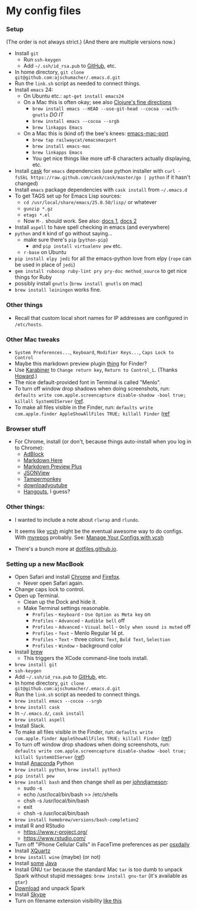 # My config files

### Setup

(The order is not always strict.) (And there are multiple versions now.)

 * Install `git`
     * Run `ssh-keygen`
     * Add `~/.ssh/id_rsa.pub` to [GitHub](https://github.com/), etc.
 * In home directory, `git clone git@github.com:ajschumacher/.emacs.d.git`
 * Run the `link.sh` script as needed to connect things.
 * Install `emacs` 24:
     * On Ubuntu etc.: `apt-get install emacs24`
     * On a Mac this is often okay; see also
       [Clojure's fine directions][]
         * `brew install emacs --HEAD --use-git-head --cocoa --with-gnutls`
           *DO IT*
         * `brew install emacs --cocoa --srgb`
         * `brew linkapps Emacs`
     * On a Mac this is (kind of) the bee's knees: [emacs-mac-port][]
         * `brew tap railwaycat/emacsmacport`
         * `brew install emacs-mac`
         * `brew linkapps Emacs`
         * You get nice things like more utf-8 characters actually
           displaying, etc.
 * Install [cask][] for `emacs` dependencies (use python installer with `curl -fsSkL https://raw.github.com/cask/cask/master/go | python` if it hasn't changed)
 * Install `emacs` package dependencies with `cask install` from `~/.emacs.d`
 * To get TAGS set up for Emacs Lisp sources:
     * `cd /usr/local/share/emacs/25.0.50/lisp/` or whatever
     * `gunzip *.gz`
     * `etags *.el`
     * Now `M-.` should work. See also: [docs 1](http://www.gnu.org/software/emacs/manual/html_mono/eintr.html#Finding-More), [docs 2](http://www.gnu.org/software/emacs/manual/html_mono/eintr.html#etags)
 * Install `aspell` to have spell checking in emacs (and everywhere)
 * `python` and `R` kind of go without saying...
     * make sure there's `pip` (`python-pip`)
         * and `pip install virtualenv pew` etc.
     * `r-base` on Ubuntu
 * `pip install elpy jedi` for all the emacs-python love from elpy
   (`rope` can be used in place of `jedi`)
 * `gem install rubocop ruby-lint pry pry-doc method_source` to get nice things for Ruby
 * possibly install `gnutls` (`brew install gnutls` on mac)
 * `brew install leiningen` works fine.

[Clojure's fine directions]: http://clojure-doc.org/articles/tutorials/emacs.html
[emacs-mac-port]: https://github.com/railwaycat/emacs-mac-port
[cask]: https://github.com/cask/cask


### Other things

 * Recall that custom local short names for IP addresses are configured in `/etc/hosts`.


### Other Mac tweaks

 * `System Preferences...`, `Keyboard`, `Modifier Keys...`, `Caps Lock to
   Control`
 * Maybe this markdown preview plugin [thing](http://inkmarkapp.com/markdown-quick-look-plugin-mac-os-x/) for Finder?
 * Use [Karabiner](https://pqrs.org/osx/karabiner/) to `Change return key`, `Return to Control_L`. (Thanks [Howard](https://www.youtube.com/watch?v=B6jfrrwR10k).)
 * The nice default-provided font in Terminal is called "Menlo".
 * To turn off window drop shadows when doing screenshots, run: `defaults write com.apple.screencapture disable-shadow -bool true; killall SystemUIServer` ([ref](http://computers.tutsplus.com/tutorials/how-to-become-an-os-x-screenshot-wizard--mac-50467).
 * To make all files visible in the Finder, run: `defaults write com.apple.finder AppleShowAllFiles TRUE; killall Finder` ([ref](https://discussions.apple.com/thread/1935221)


### Browser stuff

 * For Chrome, install (or don't, because things auto-install when you log in to Chrome):
     * [AdBlock](https://chrome.google.com/webstore/detail/adblock/gighmmpiobklfepjocnamgkkbiglidom)
     * [Markdown Here](http://markdown-here.com/)
     * [Markdown Preview Plus](https://chrome.google.com/webstore/detail/markdown-preview-plus/febilkbfcbhebfnokafefeacimjdckgl)
     * [JSONView](https://chrome.google.com/webstore/detail/jsonview/chklaanhfefbnpoihckbnefhakgolnmc)
     * [Tampermonkey](https://chrome.google.com/webstore/detail/tampermonkey/dhdgffkkebhmkfjojejmpbldmpobfkfo)
     * [downloadyoutube](https://github.com/gantt/downloadyoutube)
     * [Hangouts](https://chrome.google.com/webstore/detail/hangouts/nckgahadagoaajjgafhacjanaoiihapd), I guess?


### Other things:

 * I wanted to include a note about `rlwrap` and `rlundo`.

 * It seems like [vcsh][] might be the eventual awesome way to do
   configs. With [myrepos][] probably. See: [Manage Your Configs
   with vcsh][]
 * There's a bunch more at [dotfiles.github.io][].


[vcsh]: https://github.com/RichiH/vcsh
[myrepos]: http://myrepos.branchable.com/
[Manage Your Configs with vcsh]: http://www.linuxjournal.com/content/manage-your-configs-vcsh
[dotfiles.github.io]: http://dotfiles.github.io/


### Setting up a new MacBook

 * Open Safari and install [Chrome](http://www.google.com/chrome/) and [Firefox](http://firefox.com).
     * Never open Safari again.
 * Change caps lock to control.
 * Open up Terminal.
     * Clean up the Dock and hide it.
     * Make Terminal settings reasonable.
         * `Profiles` - `Keyboard` - `Use Option as Meta key` on
         * `Profiles` - `Advanced` - `Audible bell` off
         * `Profiles` - `Advanced` - `Visual bell` - `Only when sound is muted` off
         * `Profiles` - `Text` - Menlo Regular 14 pt.
         * `Profiles` - `Text` - three colors: `Text`, `Bold Text`, `Selection`
         * `Profiles` - `Window` - background color
 * Install [brew](http://brew.sh/)
     * This triggers the XCode command-line tools install.
 * `brew install git`
 * `ssh-keygen`
 * Add `~/.ssh/id_rsa.pub` to [GitHub](https://github.com/), etc.
 * In home directory, `git clone git@github.com:ajschumacher/.emacs.d.git`
 * Run the `link.sh` script as needed to connect things.
 * `brew install emacs --cocoa --srgb`
 * `brew install cask`
 * In `~/.emacs.d/`, `cask install`
 * `brew install aspell`
 * Install Slack.
 * To make all files visible in the Finder, run: `defaults write com.apple.finder AppleShowAllFiles TRUE; killall Finder` ([ref](https://discussions.apple.com/thread/1935221))
 * To turn off window drop shadows when doing screenshots, run: `defaults write com.apple.screencapture disable-shadow -bool true; killall SystemUIServer` ([ref](http://computers.tutsplus.com/tutorials/how-to-become-an-os-x-screenshot-wizard--mac-50467))
 * Install [Anaconda](http://continuum.io/downloads) Python
 * `brew install python`, `brew install python3`
 * `pip install pew`
 * `brew install bash` and then change shell as per [johndjameson](http://johndjameson.com/blog/updating-your-shell-with-homebrew/):
     * sudo -s
     * echo /usr/local/bin/bash >> /etc/shells
     * chsh -s /usr/local/bin/bash
     * exit
     * chsh -s /usr/local/bin/bash
 * `brew install homebrew/versions/bash-completion2`
 * install R and RStudio
     * https://www.r-project.org/
     * https://www.rstudio.com/
 * Turn off "iPhone Cellular Calls" in FaceTime preferences as per [osxdaily](http://osxdaily.com/2014/10/17/stop-iphone-calls-ringing-mac-os-x/)
 * Install [XQuartz](https://xquartz.macosforge.org/)
 * `brew install wine` (maybe) (or not)
 * Install [some](https://www.java.com/en/download/mac_download.jsp) [Java](http://www.oracle.com/technetwork/java/javase/downloads/index.html)
 * Install GNU `tar` because the standard Mac `tar` is too dumb to unpack Spark without stupid messages: `brew install gnu-tar` (it's available as `gtar`)
 * [Download](http://spark.apache.org/downloads.html) and unpack Spark
 * Install [Skype](http://www.skype.com/)
 * Turn on filename extension visibility [like this](http://www.idownloadblog.com/2014/10/29/how-to-show-or-hide-filename-extensions-in-os-x-yosemite/)
